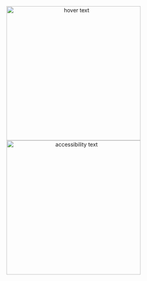 <p align="center">
  <img src="img/md_01.png" width="350" title="hover text">
  <img src="img/md_02.png" width="350" alt="accessibility text">
</p>